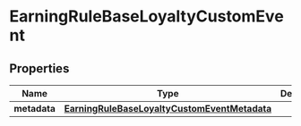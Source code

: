 

# EarningRuleBaseLoyaltyCustomEvent


## Properties

| Name | Type | Description |
|------------ | ------------- | ------------- |
|**metadata** | [**EarningRuleBaseLoyaltyCustomEventMetadata**](EarningRuleBaseLoyaltyCustomEventMetadata.md) |  |



